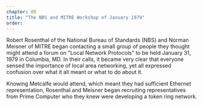 ```yaml
---
chapter: 09
title: "The NBS and MITRE Workshop of January 1979"
order: 
---
```


Robert Rosenthal of the National Bureau of Standards (NBS) and Norman Meisner of MITRE began contacting a small group of people they thought might attend a forum on "Local Network Protocols" to be held January 31, 1979 in Columbia, MD. In their calls, it became very clear that everyone sensed the importance of local area networking, yet all expressed confusion over what it all meant or what to do about it.

Knowing Metcalfe would attend, which meant they had sufficient Ethernet representation, Rosenthal and Meisner began recruiting representatives from Prime Computer who they knew were developing a token ring network.
